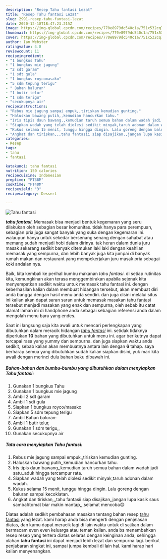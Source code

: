 ```yaml
---
description: "Resep Tahu fantasi Lezat"
title: "Resep Tahu fantasi Lezat"
slug: 2991-resep-tahu-fantasi-lezat
date: 2020-12-18T18:47:23.215Z
image: https://img-global.cpcdn.com/recipes/770e8979dc540c1a/751x532cq70/tahu-fantasi-foto-resep-utama.jpg
thumbnail: https://img-global.cpcdn.com/recipes/770e8979dc540c1a/751x532cq70/tahu-fantasi-foto-resep-utama.jpg
cover: https://img-global.cpcdn.com/recipes/770e8979dc540c1a/751x532cq70/tahu-fantasi-foto-resep-utama.jpg
author: Ian Webster
ratingvalue: 4.8
reviewcount: 11
recipeingredient:
- "1 bungkus Tahu"
- "1 bungkus mie jagung"
- "2 sdt garam"
- "1 sdt gula"
- "1 bungkus roycomasako"
- "5 sdm tepung terigu"
- " Bahan baluran"
- "1 butir telur"
- "1 sdm terigu"
- "secukupnya air"
recipeinstructions:
- "Rebus mie jagung sampai empuk,,tiriskan kemudian gunting."
- "Haluskan bawang putih,,kemudian hancurkan tahu."
- "Iris tipis daun bawang,,kemudian taruh semua bahan dalam wadah jadi satu..aduk hingga tercampur rata."
- "Siapkan wadah yang telah diolesi sedikit minyak,taruh adonan dalam wadah."
- "Kukus selama 15 menit, tunggu hingga dingin. Lalu goreng dengan baluran sampai kecoklatan."
- "Angkat dan tiriskan,,,tahu fantasii siap disajikan,,jangan lupa kasik saus sambal/tomat biar makin mantap,,,selamat mencoba😊"
categories:
- Resep
tags:
- tahu
- fantasi

katakunci: tahu fantasi 
nutrition: 150 calories
recipecuisine: Indonesian
preptime: "PT38M"
cooktime: "PT40M"
recipeyield: "3"
recipecategory: Dessert

---
```



![Tahu fantasi](https://img-global.cpcdn.com/recipes/770e8979dc540c1a/751x532cq70/tahu-fantasi-foto-resep-utama.jpg)

<b><i>tahu fantasi</i></b>, Memasak bisa menjadi bentuk kegemaran yang seru dilakukan oleh sebagian besar komunitas. tidak hanya para perempuan, sebagian pria juga sangat banyak yang suka dengan kegemaran ini. walaupun hanya untuk sekedar bersenang senang dengan sahabat atau memang sudah menjadi hobi dalam dirinya. tak heran dalam dunia juru masak sekarang sedikit banyak ditemukan laki laki dengan keahlian memasak yang sempurna, dan lebih banyak juga kita jumpai di banyak rumah makan dan restaurant yang mempekerjakan juru masak pria sebagai koki andalan nya.



Baik, kita kembali ke perihal bumbu makanan <i>tahu fantasi</i>. di setiap rutinitas kita, kemungkinan akan terasa menggembirakan apabila sejenak kita menyempatkan sedikit waktu untuk memasak tahu fantasi ini. dengan keberhasilan kalian dalam membuat hidangan tersebut, akan membuat diri anda bangga dengan hasil menu anda sendiri. dan juga disini melalui situs ini kalian akan dapat saran saran untuk memasak masakan <u>tahu fantasi</u> tersebut menjadi masakan yang enak dan sempurna, oleh sebab itu catat alamat laman ini di handphone anda sebagai sebagian referensi anda dalam mengolah menu baru yang endes.


Saat ini langsung saja kita awali untuk mencari perlengkapan yang dibutuhkan dalam meracik hidangan <u><i>tahu fantasi</i></u> ini. setidak tidaknya diperlukan <b>10</b> bahan yang dibutuhkan untuk menu ini. agar berikutnya dapat tercapai rasa yang yummy dan sempurna. dan juga siapkan waktu anda sedikit, sebab kalian akan membuatnya antara lain dengan <b>6</b> tahap. saya berharap semua yang dibutuhkan sudah kalian siapkan disini, yuk mari kita awali dengan merinci dulu bahan baku dibawah ini.

<!--inarticleads1-->

##### Bahan-bahan dan bumbu-bumbu yang dibutuhkan dalam menyiapkan Tahu fantasi:

1. Gunakan 1 bungkus Tahu
1. Gunakan 1 bungkus mie jagung
1. Ambil 2 sdt garam
1. Ambil 1 sdt gula
1. Siapkan 1 bungkus royco/masako
1. Siapkan 5 sdm tepung terigu
1. Ambil  Bahan baluran:
1. Ambil 1 butir telur,
1. Gunakan 1 sdm terigu,,
1. Gunakan secukupnya air




<!--inarticleads2-->

##### Tata cara menyiapkan Tahu fantasi:

1. Rebus mie jagung sampai empuk,,tiriskan kemudian gunting.
1. Haluskan bawang putih,,kemudian hancurkan tahu.
1. Iris tipis daun bawang,,kemudian taruh semua bahan dalam wadah jadi satu..aduk hingga tercampur rata.
1. Siapkan wadah yang telah diolesi sedikit minyak,taruh adonan dalam wadah.
1. Kukus selama 15 menit, tunggu hingga dingin. Lalu goreng dengan baluran sampai kecoklatan.
1. Angkat dan tiriskan,,,tahu fantasii siap disajikan,,jangan lupa kasik saus sambal/tomat biar makin mantap,,,selamat mencoba😊




Diatas adalah sedikit pembahasan masakan tentang bahan resep <u>tahu fantasi</u> yang lezat. kami harap anda bisa mengerti dengan penjelasan diatas, dan kamu dapat meracik lagi di lain waktu untuk di sajikan dalam bermacam even even keluarga atau teman kalian. anda bs menambahkan resep resep yang tertera diatas selaras dengan keinginan anda, sehingga olahan <b>tahu fantasi</b> ini dapat menjadi lebih lezat dan sempurna lagi. berikut penjabaran singkat ini, sampai jumpa kembali di lain hal. kami harap hari kalian menyenangkan.
